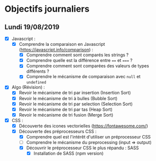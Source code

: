 # Objectifs journaliers

## Lundi 19/08/2019


* [X] Javascript :
  * [X] Comprendre la comparaison en Javascript (https://javascript.info/comparison) :
    * [X] Comprendre comment sont comparés les strings ?
    * [X] Comprendre quelle est la différence entre `==` et `===` ?
    * [X] Comprendre comment sont comparées des valeurs de types différents ?
    * [X] Comprendre le mécanisme de comparaison avec `null` et `undefined`

* [X] Algo (Révision) : 
  * [X] Revoir le mécanisme de tri par insertion (Insertion Sort)
  * [X] Revoir le mécanisme de tri à bulles (Bubble Sort)
  * [X] Revoir le mécanisme de tri par selection (Selection Sort)
  * [X] Revoir le mécanisme de tri par tas (Heap Sort)
  * [X] Revoir le mécanisme de tri fusion (Merge Sort)

* [x] CSS : 
  * [X] Découverte des icones vectorielles (https://fontawesome.com/)
  * [x] Découverte des préprocesseurs CSS :
    * [X] Comprendre quel est l'intérêt d'utiliser un préprocesseur CSS 
    * [ ] Comprendre le mécanisme du preprocessing (input => output)
    * [X] Découvrir le préprocesseur CSS le plus répandu : SASS
      * [X] Installation de SASS (npm version)
